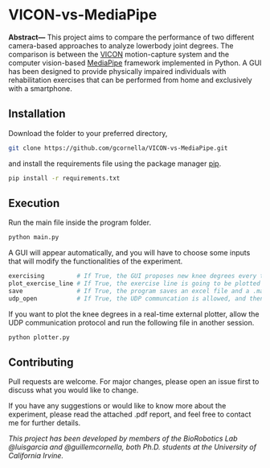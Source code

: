 # VICON-vs-MediaPipe

**Abstract—** This project aims to compare the performance of two different camera-based approaches to analyze lowerbody joint degrees. The comparison is between the [VICON](https://www.vicon.com/about-us/what-is-motion-capture/) motion-capture system and the computer vision-based [MediaPipe](https://github.com/google/mediapipe) framework implemented in Python. A GUI has been designed to provide physically impaired individuals with rehabilitation exercises that can be performed from home and exclusively with a smartphone.

## Installation
Download the folder to your preferred directory,
```bash
git clone https://github.com/gcornella/VICON-vs-MediaPipe.git
```
and install the requirements file using the package manager [pip](https://pip.pypa.io/en/stable/).

```bash
pip install -r requirements.txt
```

## Execution
Run the main file inside the program folder.
```python
python main.py
```
A GUI will appear automatically, and you will have to choose some inputs that will modify the functionalities of the experiment.

```python
exercising         # If True, the GUI proposes new knee degrees every time the user pressed the key 'p'
plot_exercise_line # If True, the exercise line is going to be plotted on top of the screen
save               # If True, the program saves an excel file and a .mat file when it finishes executing
udp_open           # If True, the UDP communcation is allowed, and then you just have to run the plotter
```


If you want to plot the knee degrees in a real-time external plotter, allow the UDP communication protocol and run the following file in another session.

```python
python plotter.py
```

## Contributing

Pull requests are welcome. For major changes, please open an issue first
to discuss what you would like to change.

If you have any suggestions or would like to know more about the experiment, please read the attached .pdf report, and feel free to contact me for further details.

*This project has been developed by members of the BioRobotics Lab @luisgarcia and @guillemcornella, both Ph.D. students at the University of California Irvine.*
